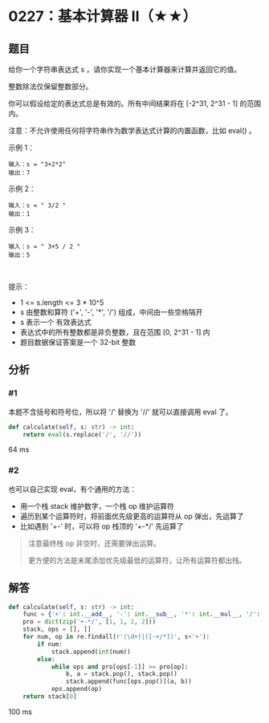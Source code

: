 # 0227：基本计算器 II（★★）


## 题目

给你一个字符串表达式 s ，请你实现一个基本计算器来计算并返回它的值。

整数除法仅保留整数部分。

你可以假设给定的表达式总是有效的。所有中间结果将在 [-2^31, 2^31 - 1] 的范围内。

注意：不允许使用任何将字符串作为数学表达式计算的内置函数，比如 eval() 。


示例 1：

	输入：s = "3+2*2"
	输出：7

示例 2：

	输入：s = " 3/2 "
	输出：1

示例 3：

	输入：s = " 3+5 / 2 "
	输出：5
 


提示：
- 1 <= s.length <= 3 * 10^5
- s 由整数和算符 ('+', '-', '*', '/') 组成，中间由一些空格隔开
- s 表示一个 有效表达式
- 表达式中的所有整数都是非负整数，且在范围 [0, 2^31 - 1] 内
- 题目数据保证答案是一个 32-bit 整数


## 分析

### #1

本题不含括号和符号位，所以将 '/' 替换为 '//' 就可以直接调用 eval 了。

```python
def calculate(self, s: str) -> int:
    return eval(s.replace('/', '//'))
```
64 ms

### #2

也可以自己实现 eval，有个通用的方法：
- 用一个栈 stack 维护数字，一个栈 op 维护运算符
- 遍历到某个运算符时，将前面优先级更高的运算符从 op 弹出，先运算了
- 比如遇到 '+-' 时，可以将 op 栈顶的 '+-*/' 先运算了


> 注意最终栈 op 非空时，还需要弹出运算。
>
> 更方便的方法是末尾添加优先级最低的运算符，让所有运算符都出栈。

## 解答

```python
def calculate(self, s: str) -> int:
    func = {'+': int.__add__, '-': int.__sub__, '*': int.__mul__, '/': lambda x, y: x//y}
    pro = dict(zip('+-*/', [1, 1, 2, 2]))
    stack, ops = [], []
    for num, op in re.findall(r'(\d+)|([-+/*])', s+'+'):
        if num:
            stack.append(int(num))
        else:
            while ops and pro[ops[-1]] >= pro[op]:
                b, a = stack.pop(), stack.pop()
                stack.append(func[ops.pop()](a, b))
            ops.append(op)
    return stack[0]
```
100 ms
